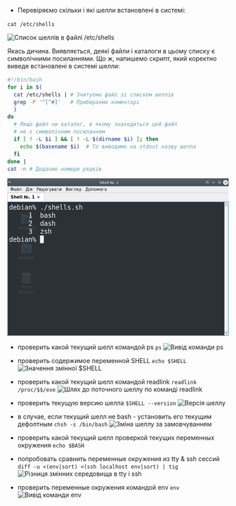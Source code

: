 * Перевіряємо скільки і які шелли встановлені в системі:

```cat /etc/shells```

![Список шеллів в файлі /etc/shells](etc_shells.png)

Якась дичина. Виявляється, деякі файли і каталоги в цьому списку є символічними посиланнями. Що ж, напишемо скрипт, який коректно виведе встановлені в системі шелли:

```bash
#!/bin/bash
for i in $(
  cat /etc/shells | # Зчитуємо файл зі списком шеллів
  grep -P '^[^#]'   # Прибираємо коментарі
  )
do
  # Якщо файл чи каталог, в якому знаходиться цей файл
  # не є символічним посиланням
  if [ ! -L $i ] && [ ! -L $(dirname $i) ]; then
    echo $(basename $i)  # То виводимо на stdout назву шелла
  fi
done |
cat -n # Додаємо номери рядків
```

![Список шеллів](etc_shells_script.png)

* проверить какой текущий шелл командой ps
```ps```
![Вивід команди ps](ps.png)

* проверить содержимое переменной SHELL
```echo $SHELL```
![Значення змінної $SHELL](shell_var.png)

* проверить какой текущий шелл командой readlink
```readlink /proc/$$/exe```
![Шлях до поточного шеллу по команді readlink](readlink_proc.png)

* проверить текущую версию шелла
```$SHELL --version```
![Версія шеллу](shell_version.png)

* в случае, если текущий шелл не bash - установить его текущим дефолтным
```chsh -s /bin/bash```
![Зміна шеллу за замовчуванням](chsh.png)

* проверить какой текущий шелл проверкой текущих переменных окружения
```echo $BASH```

* попробовать сравнить переменные окружения из tty & ssh сессий
```diff -u <(env|sort) <(ssh localhost env|sort) | tig```
![Різниця змінних середовища в tty і ssh](env_diff.png)

* проверить переменные окружения командой env
```env```
![Вивід команди env](env.png)
